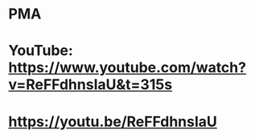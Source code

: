 # PMA

# YouTube: https://www.youtube.com/watch?v=ReFFdhnsIaU&t=315s
# https://youtu.be/ReFFdhnsIaU





